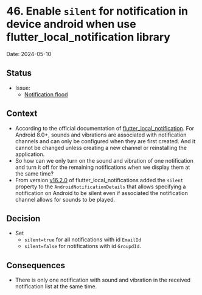 # 46. Enable `silent` for notification in device android when use flutter_local_notification library

Date: 2024-05-10

## Status

- Issue:
  - [Notification flood](https://github.com/linagora/tmail-flutter/issues/2599)

## Context

- According to the official documentation of [flutter_local_notification](https://pub.dev/packages/flutter_local_notifications#-android-setup). 
For Android 8.0+, sounds and vibrations are associated with notification channels and can only be configured when they are first created.
And it cannot be changed unless creating a new channel or reinstalling the application.
- So how can we only turn on the sound and vibration of one notification and turn it off for the remaining notifications when we display them at the same time?
- From version [v16.2.0](https://pub.dev/packages/flutter_local_notifications/changelog#1620) of flutter_local_notifications added the `silent` property to the `AndroidNotificationDetails` that allows specifying a notification on Android to be silent even if associated the notification channel allows for sounds to be played.

## Decision

- Set 
  - `silent=true` for all notifications with id `EmailId` 
  - `silent=false` for notifications with id `GroupdId`.

## Consequences

- There is only one notification with sound and vibration in the received notification list at the same time.
